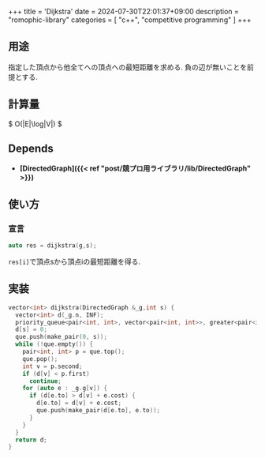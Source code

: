 +++
title = 'Dijkstra'
date = 2024-07-30T22:01:37+09:00
description = "romophic-library"
categories = [
  "c++",
  "competitive programming"
]
+++
## 用途

指定した頂点から他全てへの頂点への最短距離を求める. 負の辺が無いことを前提とする.

## 計算量

$ O(|E|\log|V|) $

## Depends

- **[DirectedGraph]({{< ref "post/競プロ用ライブラリ/lib/DirectedGraph" >}})**

## 使い方

### 宣言

```cpp
auto res = dijkstra(g,s);
```

`res[i]`で頂点sから頂点iの最短距離を得る.

## 実装

```cpp
vector<int> dijkstra(DirectedGraph &_g,int s) {
  vector<int> d(_g.n, INF);
  priority_queue<pair<int, int>, vector<pair<int, int>>, greater<pair<int, int>>> que;
  d[s] = 0;
  que.push(make_pair(0, s));
  while (!que.empty()) {
    pair<int, int> p = que.top();
    que.pop();
    int v = p.second;
    if (d[v] < p.first)
      continue;
    for (auto e : _g.g[v]) {
      if (d[e.to] > d[v] + e.cost) {
        d[e.to] = d[v] + e.cost;
        que.push(make_pair(d[e.to], e.to));
      }
    }
  }
  return d;
}
```
